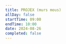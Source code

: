 ```yaml
---
title: PROJEX (murs mous)
allDay: false
startTime: 09:00
endTime: 10:00
date: 2024-08-26
completed: false
---
```

